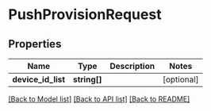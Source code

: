 # PushProvisionRequest

## Properties
Name | Type | Description | Notes
------------ | ------------- | ------------- | -------------
**device_id_list** | **string[]** |  | [optional] 

[[Back to Model list]](../README.md#documentation-for-models) [[Back to API list]](../README.md#documentation-for-api-endpoints) [[Back to README]](../README.md)


